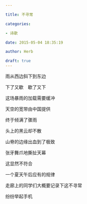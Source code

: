```yaml
---

title: 不寻常

categories:

- 诗歌

date: 2015-05-04 18:35:19

author: Herb

draft: true
---
```


雨从西边斜下到东边

下了又歇　歇了又下

这场暴雨的加载需要缓冲

天空的宽带由中国提供



终于倾满了骤雨

头上的黑云却不散

山脊的边缘出血到了极致

张牙舞爪地撕扯天幕



这显然不符合

一个夏天午后应有的规律

走廊上的同学们大概要记录下这不寻常

纷纷举起手机

